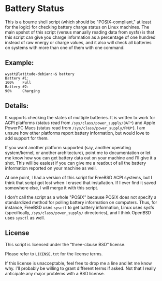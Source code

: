 # Battery Status

This is a bourne shell script (which should be "POSIX-compliant," at least
for the logic) for checking battery charge status on Linux machines. The main
upshot of this script (versus manually reading data from sysfs) is that this
script can give you charge information as a percentage of one hundred instead
of raw energy or charge values, and it also will check all batteries on systems
with more than one of them with one command.

## Example:

    wyatt@latitude-debian:~$ battery
    Battery #1:
    100%    Full
    Battery #2:
    90%     Charging
    
## Details:

It supports checking the states of multiple batteries. It is written to work
for ACPI platforms (status read from `/sys/class/power_supply/BAT*`) and Apple
PowerPC Macs (status read from `/sys/class/power_supply/PMU*`). I am unsure
how other platforms report battery information, but would love to add support
for them.

If you want another platform supported (say, another operating system/kernel,
or another architecture), point me to documentation or let me know how you can
get battery data out on your machine and I'll give it a shot. This will
be easiest if you can give me a readout of all the battery information reported
on your machine as well.

At one point, I had a version of this script for FreeBSD ACPI systems, but I
think that script got lost when I erased that installation. If I ever find it
saved somewhere else, I will merge it with this script.

I don't call the script as a whole "POSIX" because POSIX does not specify a
standardized method for polling battery information on computers. Thus, for
instance, FreeBSD uses `sysctl` to get battery information, Linux uses sysfs
(specifically, `/sys/class/power_supply/` directories), and I think OpenBSD
uses `sysctl` as well.

## License

This script is licensed under the "three-clause BSD" license.

Please refer to `LICENSE.txt` for the license terms.

If this license is unacceptable, feel free to drop me a line and let me know
why. I'll probably be willing to grant different terms if asked. Not that I
really anticipate any major problems with a BSD license.

